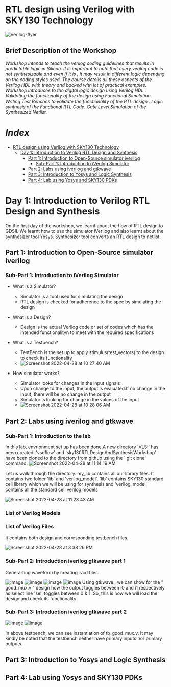 # RTL design using Verilog with SKY130 Technology 
![Verilog-flyer](https://user-images.githubusercontent.com/100710081/165515835-c9e707e7-cc42-4439-8f95-81b94bb8a397.png)

## Brief Description of the Workshop

*Workshop intends to teach the verilog coding guidelines that results in predictable logic in Silicon. It is important to note that every verilog code is not synthesizable and even if it is , it may result in different logic depending on the coding styles used. The course details all these aspects of the Verilog HDL with theory and backed with lot of practical examples. Workshop introduces to the digital logic design using Verilog HDL . Validating the functionality of the design using Functional Simulation. Writing Test Benches to validate the functionality of the RTL design . Logic synthesis of the Functional RTL Code. Gate Level Simulation of the Synthesized Netlist.*
# *Index*
- [RTL design using Verilog with SKY130 Technology](https://github.com/runalpanja/RTLDesignUsingVerilogWithSKY130Technology/blob/main/README.md#rtl-design-using-verilog-with-sky130-technology)
  - [Day 1: Introduction to Verilog RTL Design and Synthesis](https://github.com/runalpanja/RTLDesignUsingVerilogWithSKY130Technology/blob/main/README.md#day-1-introduction-to-verilog-rtl-design-and-synthesis)
    - [Part 1: Introduction to Open-Source simulator iverilog](https://github.com/runalpanja/RTLDesignUsingVerilogWithSKY130Technology/blob/main/README.md#part-1-introduction-to-open-source-simulator-iverilog)
      - [Sub-Part 1: Introduction to iVerilog Simulator](https://github.com/runalpanja/RTLDesignUsingVerilogWithSKY130Technology/blob/main/README.md#sub-part-1-introduction-to-iverilog-simulator)  
    - [Part 2: Labs using iverilog and gtkwave](https://github.com/runalpanja/RTLDesignUsingVerilogWithSKY130Technology/blob/main/README.md#part-2-labs-using-iverilog-and-gtkwave)
    - [Part 3: Introduction to Yosys and Logic Synthesis](https://github.com/runalpanja/RTLDesignUsingVerilogWithSKY130Technology/blob/main/README.md#part-3-introduction-to-yosys-and-logic-synthesis)
    - [Part 4: Lab using Yosys and SKY130 PDKs](https://github.com/runalpanja/RTLDesignUsingVerilogWithSKY130Technology/blob/main/README.md#part-4-lab-using-yosys-and-sky130-pdks)











# Day 1: Introduction to Verilog RTL Design and Synthesis
On the first day of the workshop, we learnt about the flow of RTL design to GDSII. We learnt how to use the simulator iVerilog and also learnt about the synthesizer tool Yosys. Synthesizer tool converts an RTL design to netlist.
## Part 1: Introduction to Open-Source simulator iverilog
### Sub-Part 1: Introduction to iVerilog Simulator
-  What is a Simulator?
    -   Simulator is a tool used for simulating the design
    -   RTL design is checked for adherence to the spec by simulating the design
- What is a Design?
    -   Design is the actual Verilog code or set of codes which has the intended functionalityn to meet with the required specifications
- What is a Testbench? 
    -   TestBench is the set up to apply stimulus(test_vectors) to the design to check its functionality
    -   ![Screenshot 2022-04-28 at 10 27 40 AM](https://user-images.githubusercontent.com/100710081/165680015-a6474780-d33d-42f9-be1e-eae923873e52.png)

- How simulator works?
    - Simulator looks for changes in the input signals
    - Upon change to the input, the output is evaluated.If no change in the input, there will be no change in the output    
    - Simulator is looking for change in the values of the input
    - ![Screenshot 2022-04-28 at 10 28 06 AM](https://user-images.githubusercontent.com/100710081/165680028-5f937eb0-57be-4b35-91c4-039f2ab441fc.png)



    
## Part 2: Labs using iverilog and gtkwave

### Sub-Part 1: Introduction to the lab
In this lab, envrionment set up has been done.A new directory 'VLSI' has been created. 'vsdflow' and 'sky130RTLDesignAndSynthesisWorkshop' have been cloned to the directory from github using the ' git clone' command.
![Screenshot 2022-04-28 at 11 14 19 AM](https://user-images.githubusercontent.com/100710081/165684973-8a243571-bbd9-43f3-8396-1460cbaaa9f7.png)

Let us walk through the directory.
my_lib contains all our library files. It contains two folder 'lib' and 'verilog_model'. 'lib' contains SKY130 standard cell library which we will be using for synthesis and 'verilog_model' contains all the standard cell verilog models

![Screenshot 2022-04-28 at 11 23 43 AM](https://user-images.githubusercontent.com/100710081/165686193-ab6babbb-4919-437b-8489-a6cf0ece81ea.png)

### List of Verilog Models



### List of Verilog Files 
It contains both design and corresponding testbench files.

![Screenshot 2022-04-28 at 3 38 26 PM](https://user-images.githubusercontent.com/100710081/165730279-08176a04-2650-45ea-8a2e-fcbfc83f2d1a.png)


### Sub-Part 2: Introduction iverilog gtkwave part 1

Generarting waveform by creating .vcd files.

![image](https://user-images.githubusercontent.com/100710081/165738527-5063cb6e-831b-4816-ad00-382949878f83.png)
![image](https://user-images.githubusercontent.com/100710081/165738834-aa3bb9bb-d583-4e98-a4f6-3ccd0506187e.png)
![image](https://user-images.githubusercontent.com/100710081/165739005-0ad07504-541e-428a-9994-b8586e0ee225.png)
![image](https://user-images.githubusercontent.com/100710081/165740590-4347f545-139c-41ca-949a-25bc97cddedb.png)
Using gtkwave , we can show for the " good_mux.v " design how the output toggles between i0 and i1 respectively as select line 'sel' toggles between 0 & 1.
So, this is how we will load the design and check its functionality.

### Sub-Part 3: Introduction iverilog gtkwave part 2

![image](https://user-images.githubusercontent.com/100710081/165743595-bf5fd003-cb78-4867-bd41-d72f43d23c2b.png)
![image](https://user-images.githubusercontent.com/100710081/165744353-eb4bd0ba-adc1-4962-b820-23a049d26786.png)

In above testbench, we can see instantiation of tb_good_mux.v.
It may kindly be noted that the testbench neither have primary inputs nor primary outputs.











## Part 3: Introduction to Yosys and Logic Synthesis

## Part 4: Lab using Yosys and SKY130 PDKs




